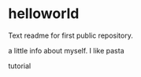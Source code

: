 helloworld
==========

Text readme for first public repository. 

a little info about myself.
I like pasta

tutorial
